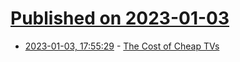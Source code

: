 # [Published on 2023-01-03](index.md)

* [2023-01-03, 17:55:29](https://news.ycombinator.com/item?id=34235041) - [The Cost of Cheap TVs](https://www.theatlantic.com/technology/archive/2023/01/smart-tvs-sony-lg-cheap/672614/)
